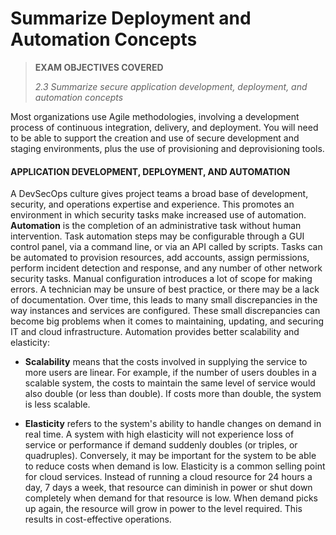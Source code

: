 # Summarize Deployment and Automation Concepts

> **EXAM OBJECTIVES COVERED**
> 
> _2.3 Summarize secure application development, deployment, and automation concepts_

Most organizations use Agile methodologies, involving a development process of continuous integration, delivery, and deployment. You will need to be able to support the creation and use of secure development and staging environments, plus the use of provisioning and deprovisioning tools.

#### APPLICATION DEVELOPMENT, DEPLOYMENT, AND AUTOMATION

A DevSecOps culture gives project teams a broad base of development, security, and operations expertise and experience. This promotes an environment in which security tasks make increased use of automation. **Automation** is the completion of an administrative task without human intervention. Task automation steps may be configurable through a GUI control panel, via a command line, or via an API called by scripts. Tasks can be automated to provision resources, add accounts, assign permissions, perform incident detection and response, and any number of other network security tasks. Manual configuration introduces a lot of scope for making errors. A technician may be unsure of best practice, or there may be a lack of documentation. Over time, this leads to many small discrepancies in the way instances and services are configured. These small discrepancies can become big problems when it comes to maintaining, updating, and securing IT and cloud infrastructure. Automation provides better scalability and elasticity:

  
-   **Scalability** means that the costs involved in supplying the service to more users are linear. For example, if the number of users doubles in a scalable system, the costs to maintain the same level of service would also double (or less than double). If costs more than double, the system is less scalable.
  
-   **Elasticity** refers to the system's ability to handle changes on demand in real time. A system with high elasticity will not experience loss of service or performance if demand suddenly doubles (or triples, or quadruples). Conversely, it may be important for the system to be able to reduce costs when demand is low. Elasticity is a common selling point for cloud services. Instead of running a cloud resource for 24 hours a day, 7 days a week, that resource can diminish in power or shut down completely when demand for that resource is low. When demand picks up again, the resource will grow in power to the level required. This results in cost-effective operations.